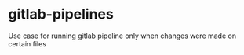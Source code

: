 # gitlab-pipelines

Use case for running gitlab pipeline only when changes were made on certain files
